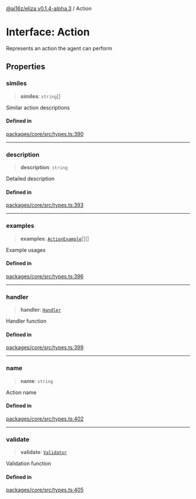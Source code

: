 [@ai16z/eliza v0.1.4-alpha.3](../index.md) / Action

# Interface: Action

Represents an action the agent can perform

## Properties

### similes

> **similes**: `string`[]

Similar action descriptions

#### Defined in

[packages/core/src/types.ts:390](https://github.com/ai16z/eliza/blob/main/packages/core/src/types.ts#L390)

***

### description

> **description**: `string`

Detailed description

#### Defined in

[packages/core/src/types.ts:393](https://github.com/ai16z/eliza/blob/main/packages/core/src/types.ts#L393)

***

### examples

> **examples**: [`ActionExample`](ActionExample.md)[][]

Example usages

#### Defined in

[packages/core/src/types.ts:396](https://github.com/ai16z/eliza/blob/main/packages/core/src/types.ts#L396)

***

### handler

> **handler**: [`Handler`](../type-aliases/Handler.md)

Handler function

#### Defined in

[packages/core/src/types.ts:399](https://github.com/ai16z/eliza/blob/main/packages/core/src/types.ts#L399)

***

### name

> **name**: `string`

Action name

#### Defined in

[packages/core/src/types.ts:402](https://github.com/ai16z/eliza/blob/main/packages/core/src/types.ts#L402)

***

### validate

> **validate**: [`Validator`](../type-aliases/Validator.md)

Validation function

#### Defined in

[packages/core/src/types.ts:405](https://github.com/ai16z/eliza/blob/main/packages/core/src/types.ts#L405)
